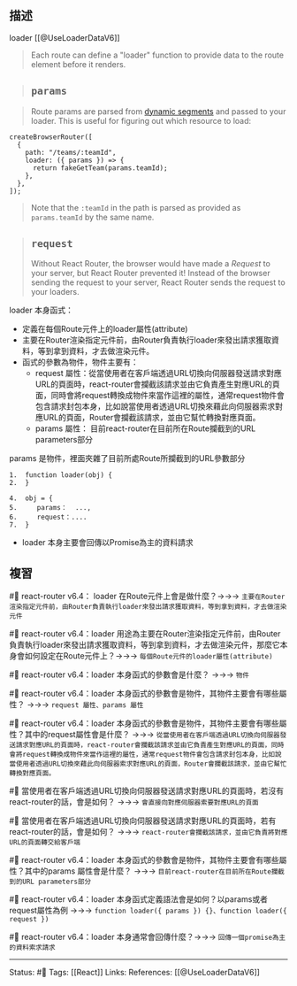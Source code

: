 ## 描述


loader
[[@UseLoaderDataV6]]
> Each route can define a "loader" function to provide data to the route element before it renders.

> ## `params`

> Route params are parsed from [dynamic segments](https://reactrouter.com/en/main/route/route#dynamic-segments) and passed to your loader. This is useful for figuring out which resource to load:

```
createBrowserRouter([
  {
    path: "/teams/:teamId",
    loader: ({ params }) => {
      return fakeGetTeam(params.teamId);
    },
  },
]);
```

> Note that the `:teamId` in the path is parsed as provided as `params.teamId` by the same name.

> ## `request`
> Without React Router, the browser would have made a _Request_ to your server, but React Router prevented it! Instead of the browser sending the request to your server, React Router sends the request to your loaders.



loader 本身函式：
- 定義在每個Route元件上的loader屬性(attribute)
- 主要在Router渲染指定元件前，由Router負責執行loader來發出請求獲取資料，等到拿到資料，才去做渲染元件。
- 函式的參數為物件，物件主要有：
	- request 屬性：從當使用者在客戶端透過URL切換向伺服器發送請求對應URL的頁面時，react-router會攔截該請求並由它負責產生對應URL的頁面，同時會將request轉換成物件來當作這裡的屬性，通常request物件會包含請求封包本身，比如說當使用者透過URL切換來藉此向伺服器索求對應URL的頁面，Router會攔截該請求，並由它幫忙轉換對應頁面。
	- params 屬性： 目前react-router在目前所在Route攔截到的URL parameters部分

params 是物件，裡面夾雜了目前所處Route所攔截到的URL參數部分

```
1.  function loader(obj) {
2.  }

4.  obj = {
5.     params：  ...,
6.     request：....
7.  }
```
 - loader 本身主要會回傳以Promise為主的資料請求
## 複習

#🧠 react-router v6.4： loader 在Route元件上會是做什麼？->->-> `主要在Router渲染指定元件前，由Router負責執行loader來發出請求獲取資料，等到拿到資料，才去做渲染元件`
<!--SR:!2023-03-30,68,250-->

#🧠 react-router v6.4：loader 用途為主要在Router渲染指定元件前，由Router負責執行loader來發出請求獲取資料，等到拿到資料，才去做渲染元件，那麼它本身會如何設定在Route元件上？->->-> `每個Route元件的loader屬性(attribute)`
<!--SR:!2023-04-06,73,250-->

#🧠 react-router v6.4：loader 本身函式的參數會是什麼？ ->->-> `物件`
<!--SR:!2023-04-24,61,190-->

#🧠 react-router v6.4：loader 本身函式的參數會是物件，其物件主要會有哪些屬性？ ->->-> `request 屬性、params 屬性`
<!--SR:!2023-07-20,135,250-->

#🧠 react-router v6.4：loader 本身函式的參數會是物件，其物件主要會有哪些屬性？其中的request屬性會是什麼？ ->->-> `從當使用者在客戶端透過URL切換向伺服器發送請求對應URL的頁面時，react-router會攔截該請求並由它負責產生對應URL的頁面，同時會將request轉換成物件來當作這裡的屬性，通常request物件會包含請求封包本身，比如說當使用者透過URL切換來藉此向伺服器索求對應URL的頁面，Router會攔截該請求，並由它幫忙轉換對應頁面。`
<!--SR:!2023-08-16,151,250-->

#🧠 當使用者在客戶端透過URL切換向伺服器發送請求對應URL的頁面時，若沒有react-router的話，會是如何？ ->->-> `會直接向對應伺服器索要對應URL的頁面`
<!--SR:!2023-09-20,175,250-->

#🧠 當使用者在客戶端透過URL切換向伺服器發送請求對應URL的頁面時，若有react-router的話，會是如何？ ->->-> `react-router會攔截該請求，並由它負責將對應URL的頁面轉交給客戶端`
<!--SR:!2023-08-29,161,250-->

#🧠 react-router v6.4：loader 本身函式的參數會是物件，其物件主要會有哪些屬性？其中的params 屬性會是什麼？  ->->-> `目前react-router在目前所在Route攔截到的URL parameters部分`
<!--SR:!2023-04-07,74,250-->

#🧠 react-router v6.4：loader 本身函式定義語法會是如何？以params或者request屬性為例 ->->-> `function loader({ params }) {}、function loader({ request })`
<!--SR:!2023-06-15,113,250-->

#🧠 react-router v6.4：loader 本身通常會回傳什麼？->->-> `回傳一個promise為主的資料索求請求`
<!--SR:!2023-04-26,34,230-->



---
Status: #🌱 
Tags:
[[React]]
Links:
References:
[[@UseLoaderDataV6]]